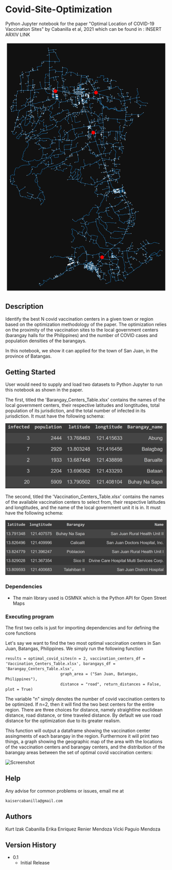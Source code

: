 # Covid-Site-Optimization
Python Jupyter notebook for the paper "Optimal Location of COVID-19 Vaccination Sites" by Cabanilla et al, 2021 which can be found in : INSERT ARXIV LINK

![Screenshot](wow.png)
## Description

Identify the best N covid vaccination centers in a given town or region based on the optimization methodology of the paper.  The optimization relies on the proximity of the vaccination sites to the local government centers (barangay halls for the Philippines) and the number of COVID cases and population densities of the barangays.

In this notebook, we show it can applied for the town of San Juan, in the province of Batangas. 

## Getting Started

User would need to supply and load two datasets to Python Jupyter to run this notebook as shown in the paper.  

The first, titled the 'Barangay_Centers_Table.xlsx' contains the names of the local government centers, their respective latitudes and longtitudes, total population of its jurisdiction, and the total number of infected in its jurisdiction.  It must have the following schema:

![Screenshot](Barangay_Centers_Table.png)


The second, titled the 'Vaccination_Centers_Table.xlsx' contains the names of the available vaccination centers to select from, their respective latitudes and longtitudes, and the name of the local government unit it is in.  It must have the following schema:

![Screenshot](Vaccination_Centers_Table.png)

### Dependencies

* The main library used is OSMNX which is the Python API for Open Street Maps

### Executing program
The first two cells is just for importing dependencies and for defining the core functions

Let's say we want to find the two most optimal vaccination centers in San Juan, Batangas, Philippines.  We simply run the following function
```
results = optimal_covid_sites(n = 2, vaccination_centers_df = 'Vaccination_Centers_Table.xlsx', barangays_df = 'Barangay_Centers_Table.xlsx',
                        graph_area = ("San Juan, Batangas, Philippines"),
                        distance = "road", return_distances = False, plot = True)
```
The variable "n" simply denotes the number of covid vaccination centers to be optimized.  If n=2, then it will find the two best centers for the entire region.  There are three choices for distance, namely straightline euclidean distance, road distance, or time traveled distance.  By default we use road distance for the optimization due to its greater realism.

This function will output a dataframe showing the vaccination center assingments of each barangay in the region.  Furthermore it will print two things, a graph showing the geographic map of the area with the locations of the vaccination centers and barangay centers, and the distribution of the barangay areas between the set of optimal covid vaccination centers:


![Screenshot](2sites_white.png)


## Help

Any advise for common problems or issues, email me at
```
kaisercabanilla@gmail.com
```

## Authors
Kurt Izak Cabanilla
Erika Enriquez
Renier Mendoza
Vicki Paguio Mendoza

## Version History
* 0.1
    * Initial Release

